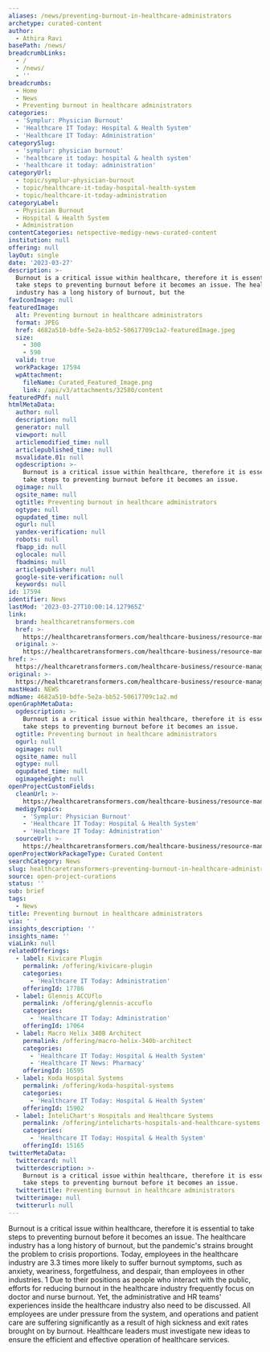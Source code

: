 ```yaml
---
aliases: /news/preventing-burnout-in-healthcare-administrators
archetype: curated-content
author:
  - Athira Ravi
basePath: /news/
breadcrumbLinks:
  - /
  - /news/
  - ''
breadcrumbs:
  - Home
  - News
  - Preventing burnout in healthcare administrators
categories:
  - 'Symplur: Physician Burnout'
  - 'Healthcare IT Today: Hospital & Health System'
  - 'Healthcare IT Today: Administration'
categorySlug:
  - 'symplur: physician burnout'
  - 'healthcare it today: hospital & health system'
  - 'healthcare it today: administration'
categoryUrl:
  - topic/symplur-physician-burnout
  - topic/healthcare-it-today-hospital-health-system
  - topic/healthcare-it-today-administration
categoryLabel:
  - Physician Burnout
  - Hospital & Health System
  - Administration
contentCategories: netspective-medigy-news-curated-content
institution: null
offering: null
layOut: single
date: '2023-03-27'
description: >-
  Burnout is a critical issue within healthcare, therefore it is essential to
  take steps to preventing burnout before it becomes an issue. The healthcare
  industry has a long history of burnout, but the 
favIconImage: null
featuredImage:
  alt: Preventing burnout in healthcare administrators
  format: JPEG
  href: 4682a510-bdfe-5e2a-bb52-50617709c1a2-featuredImage.jpeg
  size:
    - 300
    - 590
  valid: true
  workPackage: 17594
  wpAttachment:
    fileName: Curated_Featured_Image.png
    link: /api/v3/attachments/32580/content
featuredPdf: null
htmlMetaData:
  author: null
  description: null
  generator: null
  viewport: null
  articlemodified_time: null
  articlepublished_time: null
  msvalidate.01: null
  ogdescription: >-
    Burnout is a critical issue within healthcare, therefore it is essential to
    take steps to preventing burnout before it becomes an issue.
  ogimage: null
  ogsite_name: null
  ogtitle: Preventing burnout in healthcare administrators
  ogtype: null
  ogupdated_time: null
  ogurl: null
  yandex-verification: null
  robots: null
  fbapp_id: null
  oglocale: null
  fbadmins: null
  articlepublisher: null
  google-site-verification: null
  keywords: null
id: 17594
identifier: News
lastMod: '2023-03-27T10:00:14.127965Z'
link:
  brand: healthcaretransformers.com
  href: >-
    https://healthcaretransformers.com/healthcare-business/resource-management/preventing-burnout-healthcare-administrators/
  original: >-
    https://healthcaretransformers.com/healthcare-business/resource-management/preventing-burnout-healthcare-administrators/
href: >-
  https://healthcaretransformers.com/healthcare-business/resource-management/preventing-burnout-healthcare-administrators/
original: >-
  https://healthcaretransformers.com/healthcare-business/resource-management/preventing-burnout-healthcare-administrators/
mastHead: NEWS
mdName: 4682a510-bdfe-5e2a-bb52-50617709c1a2.md
openGraphMetaData:
  ogdescription: >-
    Burnout is a critical issue within healthcare, therefore it is essential to
    take steps to preventing burnout before it becomes an issue.
  ogtitle: Preventing burnout in healthcare administrators
  ogurl: null
  ogimage: null
  ogsite_name: null
  ogtype: null
  ogupdated_time: null
  ogimageheight: null
openProjectCustomFields:
  cleanUrl: >-
    https://healthcaretransformers.com/healthcare-business/resource-management/preventing-burnout-healthcare-administrators/
  medigyTopics:
    - 'Symplur: Physician Burnout'
    - 'Healthcare IT Today: Hospital & Health System'
    - 'Healthcare IT Today: Administration'
  sourceUrl: >-
    https://healthcaretransformers.com/healthcare-business/resource-management/preventing-burnout-healthcare-administrators/
openProjectWorkPackageType: Curated Content
searchCategory: News
slug: healthcaretransformers-preventing-burnout-in-healthcare-administrators
source: open-project-curations
status: ''
sub: brief
tags:
  - News
title: Preventing burnout in healthcare administrators
via: ' '
insights_description: ''
insights_name: ''
viaLink: null
relatedOfferings:
  - label: Kivicare Plugin
    permalink: /offering/kivicare-plugin
    categories:
      - 'Healthcare IT Today: Administration'
    offeringId: 17786
  - label: Glennis ACCUflo
    permalink: /offering/glennis-accuflo
    categories:
      - 'Healthcare IT Today: Administration'
    offeringId: 17064
  - label: Macro Helix 340B Architect
    permalink: /offering/macro-helix-340b-architect
    categories:
      - 'Healthcare IT Today: Hospital & Health System'
      - 'Healthcare IT News: Pharmacy'
    offeringId: 16595
  - label: Koda Hospital Systems
    permalink: /offering/koda-hospital-systems
    categories:
      - 'Healthcare IT Today: Hospital & Health System'
    offeringId: 15902
  - label: InteliChart's Hospitals and Healthcare Systems
    permalink: /offering/intelicharts-hospitals-and-healthcare-systems
    categories:
      - 'Healthcare IT Today: Hospital & Health System'
    offeringId: 15165
twitterMetaData:
  twittercard: null
  twitterdescription: >-
    Burnout is a critical issue within healthcare, therefore it is essential to
    take steps to preventing burnout before it becomes an issue.
  twittertitle: Preventing burnout in healthcare administrators
  twitterimage: null
  twitterurl: null
---
```

<p>Burnout is a critical issue within healthcare, therefore it is essential to take steps to preventing burnout before it becomes an issue. The healthcare industry has a long history of burnout, but the pandemic's strains brought the problem to crisis proportions. Today, employees in the healthcare industry are 3.3 times more likely to suffer burnout symptoms, such as anxiety, weariness, forgetfulness, and despair, than employees in other industries. 1 Due to their positions as people who interact with the public, efforts for reducing burnout in the healthcare industry frequently focus on doctor and nurse burnout. Yet, the administrative and HR teams' experiences inside the healthcare industry also need to be discussed. All employees are under pressure from the system, and operations and patient care are suffering significantly as a result of high sickness and exit rates brought on by burnout. Healthcare leaders must investigate new ideas to ensure the efficient and effective operation of healthcare services.</p>